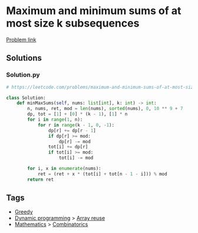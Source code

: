 # Maximum and minimum sums of at most size k subsequences

[Problem link](https://leetcode.com/problems/maximum-and-minimum-sums-of-at-most-size-k-subsequences/)

## Solutions


### Solution.py
```py
# https://leetcode.com/problems/maximum-and-minimum-sums-of-at-most-size-k-subsequences/

class Solution:
    def minMaxSums(self, nums: list[int], k: int) -> int:
        n, nums, ret, mod = len(nums), sorted(nums), 0, 10 ** 9 + 7
        dp, tot = [1] + [0] * (k - 1), [1] * n
        for i in range(1, n):
            for r in range(k - 1, 0, -1):
                dp[r] += dp[r - 1]
                if dp[r] >= mod:
                    dp[r] -= mod
                tot[i] += dp[r]
                if tot[i] >= mod:
                    tot[i] -= mod

        for i, x in enumerate(nums):
            ret = (ret + x * (tot[i] + tot[n - 1 - i])) % mod
        return ret
```
## Tags

* [Greedy](/Collections/greedy.md#greedy)
* [Dynamic programming](/Collections/dynamic-programming.md#dynamic-programming) > [Array reuse](/Collections/dynamic-programming.md#array-reuse)
* [Mathematics](/Collections/mathematics.md#mathematics) > [Combinatorics](/Collections/mathematics.md#combinatorics)
